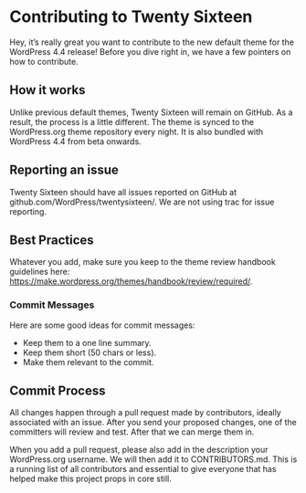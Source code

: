 # Contributing to Twenty Sixteen
Hey, it’s really great you want to contribute to the new default theme for the WordPress 4.4 release! Before you dive right in, we have a few pointers on how to contribute.

## How it works
Unlike previous default themes, Twenty Sixteen will remain on GitHub. As a result, the process is a little different. The theme is synced to the WordPress.org theme repository every night. It is also bundled with WordPress 4.4 from beta onwards.

## Reporting an issue
Twenty Sixteen should have all issues reported on GitHub at github.com/WordPress/twentysixteen/. We are not using trac for issue reporting.

## Best Practices
Whatever you add, make sure you keep to the theme review handbook guidelines here: https://make.wordpress.org/themes/handbook/review/required/.

### Commit Messages
Here are some good ideas for commit messages:
- Keep them to a one line summary.
- Keep them short (50 chars or less).
- Make them relevant to the commit.

## Commit Process
All changes happen through a pull request made by contributors, ideally associated with an issue. After you send your proposed changes, one of the committers will review and test. After that we can merge them in.

When you add a pull request, please also add in the description your WordPress.org username. We will then add it to CONTRIBUTORS.md. This is a running list of all contributors and essential to give everyone that has helped make this project props in core still.
